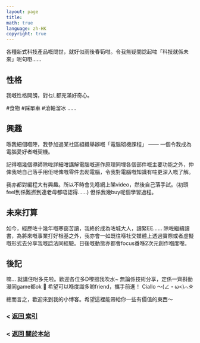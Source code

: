 ```yaml
---
layout: page
title: 
math: true
language: zh-HK
copyright: true
---
```

各種新式科技產品嘅問世，就好似雨後春筍咁。令我無疑間諗起咗「科技就係未來」呢句嘢......

## 性格
我嘅性格開朗，對乜L都充滿好奇心。

#食物 #踩單車 #滾軸溜冰 ......

## 興趣
喺我細個嗰陣，我參加過某社區組織舉辦嘅「電腦砌機課程」 —— 一個令我成為電腦愛好者嘅契機。

記得嗰幾個導師除咗詳細咁講解電腦嘅運作原理同埋各個部件嘅主要功能之外，仲俾我哋自己落手用佢哋俾嘅零件去砌電腦，令我對電腦嘅知識有咗更深入嘅了解。

我亦都對編程大有興趣。所以不時會先喺網上睇video，然後自己落手試。(初頭feel到係難撚到連老母都唔認得......) 但係我幾buy呢個學習過程。

## 未來打算
如今，經歷咗十幾年嘅寒窗苦讀，我終於成為咗城大人，讀緊EE……
除咗繼續讀書，為將來嘅事業打好根基之外，我亦會一如既往喺社交媒體上透過實際或者虛擬嘅形式去分享我嘅諗法同經驗。日後嘅動態亦都會focus番喺2次元創作嗰度嚟。

## 後記
嘛... 就講住咁多先啦。歡迎各位多D嚟搵我吹水~
無論係技術分享，定係一齊斟動漫同game都ok 🥰 希望可以喺度識多啲friend，攜手前進！ Ciallo ～(∠・ω<)⌒☆

總而言之，歡迎來到我的小博客。希望這裡能帶給你一些有價值的東西～

### < [返回 索引](https://lolicon.wtf/about/self_intro)
### < [返回 關於本站](https://lolicon.wtf/about)
